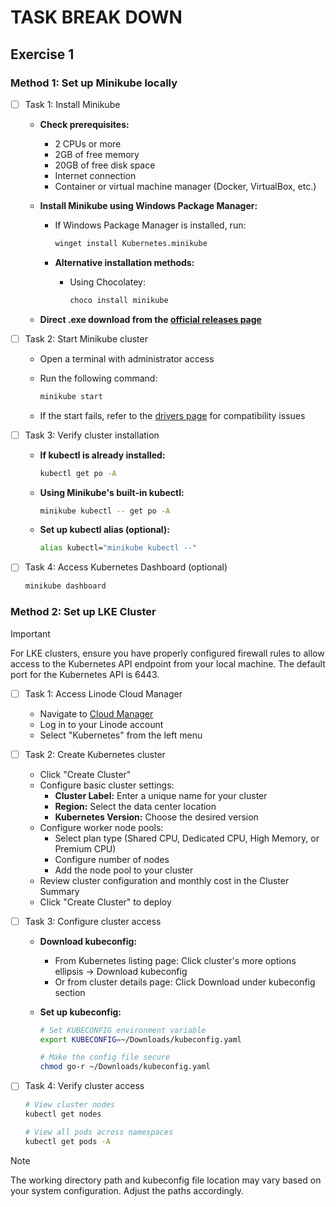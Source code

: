 # TASK BREAK DOWN

## Exercise 1

### Method 1: Set up Minikube locally

- [ ] Task 1: Install Minikube
  - **Check prerequisites:**
    - 2 CPUs or more
    - 2GB of free memory
    - 20GB of free disk space
    - Internet connection
    - Container or virtual machine manager (Docker, VirtualBox, etc.)
  
  - **Install Minikube using Windows Package Manager:**
    - If Windows Package Manager is installed, run:

      ```bash
      winget install Kubernetes.minikube
      ```

    - **Alternative installation methods:**
      - Using Chocolatey:

        ```bash
        choco install minikube
        ```

  - **Direct .exe download from the [official releases page](https://github.com/kubernetes/minikube/releases/latest/download/minikube-installer.exe)**

- [ ] Task 2: Start Minikube cluster
  - Open a terminal with administrator access
  - Run the following command:

    ```bash
    minikube start
    ```

  - If the start fails, refer to the [drivers page](https://minikube.sigs.k8s.io/docs/drivers/) for compatibility issues

- [ ] Task 3: Verify cluster installation
  - **If kubectl is already installed:**

    ```bash
    kubectl get po -A
    ```
  
  - **Using Minikube's built-in kubectl:**

    ```bash
    minikube kubectl -- get po -A
    ```
  
  - **Set up kubectl alias (optional):**

    ```bash
    alias kubectl="minikube kubectl --"
    ```

- [ ] Task 4: Access Kubernetes Dashboard (optional)

  ```bash
  minikube dashboard
  ```

### Method 2: Set up LKE Cluster

> [!IMPORTANT]
> For LKE clusters, ensure you have properly configured firewall rules to allow access to the Kubernetes API endpoint from your local machine. The default port for the Kubernetes API is 6443.

- [ ] Task 1: Access Linode Cloud Manager
  - Navigate to [Cloud Manager](https://cloud.linode.com)
  - Log in to your Linode account
  - Select "Kubernetes" from the left menu

- [ ] Task 2: Create Kubernetes cluster
  - Click "Create Cluster"
  - Configure basic cluster settings:
    - **Cluster Label:** Enter a unique name for your cluster
    - **Region:** Select the data center location
    - **Kubernetes Version:** Choose the desired version
  - Configure worker node pools:
    - Select plan type (Shared CPU, Dedicated CPU, High Memory, or Premium CPU)
    - Configure number of nodes
    - Add the node pool to your cluster
  - Review cluster configuration and monthly cost in the Cluster Summary
  - Click "Create Cluster" to deploy

- [ ] Task 3: Configure cluster access
  - **Download kubeconfig:**
    - From Kubernetes listing page: Click cluster's more options ellipsis → Download kubeconfig
    - Or from cluster details page: Click Download under kubeconfig section
  
  - **Set up kubeconfig:**

    ```bash
    # Set KUBECONFIG environment variable
    export KUBECONFIG=~/Downloads/kubeconfig.yaml
    
    # Make the config file secure
    chmod go-r ~/Downloads/kubeconfig.yaml
    ```

- [ ] Task 4: Verify cluster access

  ```bash
  # View cluster nodes
  kubectl get nodes
  
  # View all pods across namespaces
  kubectl get pods -A
  ```

> [!NOTE]
> The working directory path and kubeconfig file location may vary based on your system configuration. Adjust the paths accordingly.
